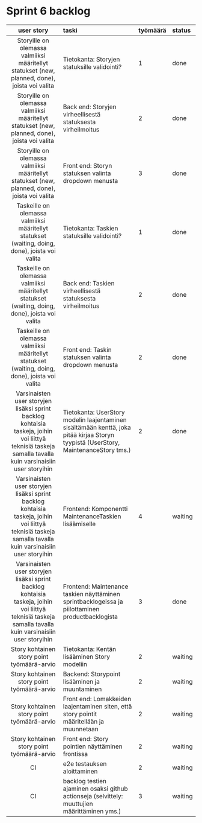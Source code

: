 # Sprint 6 backlog

| user story | taski | työmäärä | status |
| :-----------:|:-----------| :------| :------|
| Storyille on olemassa valmiiksi määritellyt statukset (new, planned, done), joista voi valita | Tietokanta: Storyjen statuksille validointi? | 1 | done |
| Storyille on olemassa valmiiksi määritellyt statukset (new, planned, done), joista voi valita | Back end: Storyjen virheellisestä statuksesta virheilmoitus | 2 | done |
| Storyille on olemassa valmiiksi määritellyt statukset (new, planned, done), joista voi valita | Front end: Storyn statuksen valinta dropdown menusta | 3 | done |
| Taskeille on olemassa valmiiksi määritellyt statukset (waiting, doing, done), joista voi valita | Tietokanta: Taskien statuksille validointi? | 1 | done |
| Taskeille on olemassa valmiiksi määritellyt statukset (waiting, doing, done), joista voi valita | Back end: Taskien virheellisestä statuksesta virheilmoitus | 2 | done |
| Taskeille on olemassa valmiiksi määritellyt statukset (waiting, doing, done), joista voi valita | Front end: Taskin statuksen valinta dropdown menusta | 2 | done |
| Varsinaisten user storyjen lisäksi sprint backlog kohtaisia taskeja, joihin voi liittyä teknisiä taskeja samalla tavalla kuin varsinaisiin user storyihin | Tietokanta: UserStory modelin laajentaminen sisältämään kenttä, joka pitää kirjaa Storyn tyypistä (UserStory, MaintenanceStory tms.)  | 2 | done |
| Varsinaisten user storyjen lisäksi sprint backlog kohtaisia taskeja, joihin voi liittyä teknisiä taskeja samalla tavalla kuin varsinaisiin user storyihin | Frontend: Komponentti MaintenanceTaskien lisäämiselle  | 4 | waiting |
| Varsinaisten user storyjen lisäksi sprint backlog kohtaisia taskeja, joihin voi liittyä teknisiä taskeja samalla tavalla kuin varsinaisiin user storyihin | Frontend: Maintenance taskien näyttäminen sprintbacklogeissa ja piilottaminen productbacklogista  | 3 | done |
| Story kohtainen story point työmäärä-arvio | Tietokanta: Kentän lisääminen Story modeliin  | 2 | waiting |
| Story kohtainen story point työmäärä-arvio | Backend: Storypoint lisääminen ja muuntaminen  | 2 | waiting |
| Story kohtainen story point työmäärä-arvio | Front end: Lomakkeiden laajentaminen siten, että story pointit määritellään ja muunnetaan  | 2 | waiting |
| Story kohtainen story point työmäärä-arvio | Front end: Story pointien näyttäminen frontissa  | 2 | waiting |
| CI | e2e testauksen aloittaminen  | 2 | waiting |
| CI | backlog testien ajaminen osaksi github actionseja (selvittely: muuttujien määrittäminen yms.)  | 3 | waiting |